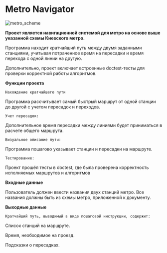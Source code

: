 # Metro Navigator
![metro_scheme](https://github.com/user-attachments/assets/595adc6a-6f61-49bd-9a91-678c9cb1ae45)

**Проект является навигационной системой для метро на основе выше указанной схемы Киевского метро.** 

Программа находит кратчайший путь между двумя заданными станциями, учитывая потраченное время на пересадки и время перехода с одной линии на другую.

Дополнительно, проект включает встроенные doctest-тесты для проверки корректной работы алгоритмов.

**Функции проекта**

    Нахождение кратчайшего пути

Программа рассчитывает самый быстрый маршрут от одной станции до другой с учетом пересадок и переходов.

    Учет пересадок:

Дополнительное время пересадки между линиями будет приниматься в расчете общего маршрута.

    Визуальное описание пути:

Программа пошагово указывает станции и пересадки на маршруте.

    Тестирование:

Проект прошёл тесты в doctest, где была проверена корректность исполняемых маршрутов и алгоритмов

**Входные данные**

Пользователь должен ввести названия двух станций метро. Все названия должны быть из схемы метро, приложенной к документу.

**Выходные данные**

    Кратчайший путь, выводимый в виде пошаговой инструкции, содержит:

Список станций на маршруте.

Время, необходимое на проезд.

Подсказки о пересадках.
